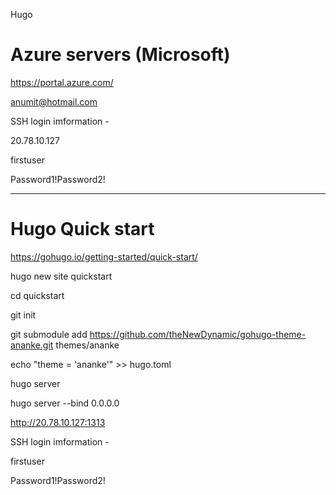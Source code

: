 Hugo

# Azure servers (Microsoft)

https://portal.azure.com/

anumit@hotmail.com

SSH login imformation -

20.78.10.127

firstuser

Password1!Password2!

--- 

# Hugo Quick start
https://gohugo.io/getting-started/quick-start/

hugo new site quickstart

cd quickstart

git init

git submodule add https://github.com/theNewDynamic/gohugo-theme-ananke.git themes/ananke

echo "theme = 'ananke'" >> hugo.toml

hugo server


hugo server --bind 0.0.0.0

http://20.78.10.127:1313


SSH login imformation -

firstuser

Password1!Password2!



